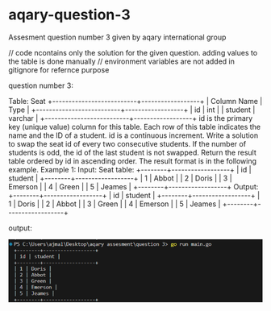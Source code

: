 # aqary-question-3
Assesment question number 3 given by aqary international group

// code ncontains only the solution for the given question. adding values to the table is done manually
// environment variables are not added in gitignore for refernce purpose

question number 3:

Table: Seat
+--------------------------+------------------+
| Column Name | Type |
+--------------------------+------------------+
| id | int |
| student | varchar |
+--------------------------+------------------+
id is the primary key (unique value) column for this table.
Each row of this table indicates the name and the ID of a student.
id is a continuous increment.
Write a solution to swap the seat id of every two consecutive students. If the number of students is odd, the id of the last student is not swapped.
Return the result table ordered by id in ascending order.
The result format is in the following example.
Example 1:
Input:
Seat table:
+--------+------------------+
| id | student |
+--------+------------------+
| 1 | Abbot |
| 2 | Doris |
| 3 | Emerson |
| 4 | Green |
| 5 | Jeames |
+--------+------------------+
Output:
+--------+------------------+
| id | student |
+--------+------------------+
| 1 | Doris |
| 2 | Abbot |
| 3 | Green |
| 4 | Emerson |
| 5 | Jeames |
+--------+------------------+


output:

![alt text](image.png)
